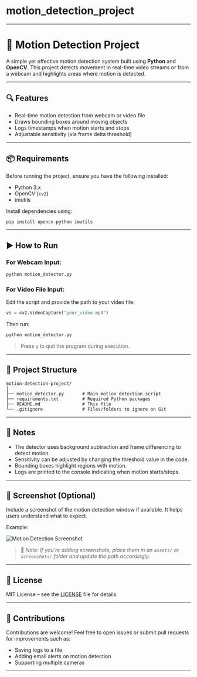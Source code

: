 # motion_detection_project


---

# 🎥 Motion Detection Project

A simple yet effective motion detection system built using **Python** and **OpenCV**. This project detects movement in real-time video streams or from a webcam and highlights areas where motion is detected.

---

## 🔍 Features

- Real-time motion detection from webcam or video file
- Draws bounding boxes around moving objects
- Logs timestamps when motion starts and stops
- Adjustable sensitivity (via frame delta threshold)

---

## 📦 Requirements

Before running the project, ensure you have the following installed:

- Python 3.x
- OpenCV (`cv2`)
- imutils

Install dependencies using:

```bash
pip install opencv-python imutils
```

---

## ▶️ How to Run

### For Webcam Input:
```bash
python motion_detector.py
```

### For Video File Input:
Edit the script and provide the path to your video file:
```python
vs = cv2.VideoCapture("your_video.mp4")
```

Then run:
```bash
python motion_detector.py
```

> Press `q` to quit the program during execution.

---

## 📁 Project Structure

```
motion-detection-project/
│
├── motion_detector.py       # Main motion detection script
├── requirements.txt         # Required Python packages
├── README.md                # This file
└── .gitignore               # Files/folders to ignore on Git
```

---

## 📝 Notes

- The detector uses background subtraction and frame differencing to detect motion.
- Sensitivity can be adjusted by changing the threshold value in the code.
- Bounding boxes highlight regions with motion.
- Logs are printed to the console indicating when motion starts/stops.

---

## 📸 Screenshot (Optional)

Include a screenshot of the motion detection window if available. It helps users understand what to expect.

Example:

![Motion Detection Screenshot](screenshot.png)

> 📌 *Note: If you're adding screenshots, place them in an `assets/` or `screenshots/` folder and update the path accordingly.*

---

## 📄 License

MIT License – see the [LICENSE](LICENSE) file for details.

---

## 🤝 Contributions

Contributions are welcome! Feel free to open issues or submit pull requests for improvements such as:

- Saving logs to a file
- Adding email alerts on motion detection
- Supporting multiple cameras

---
